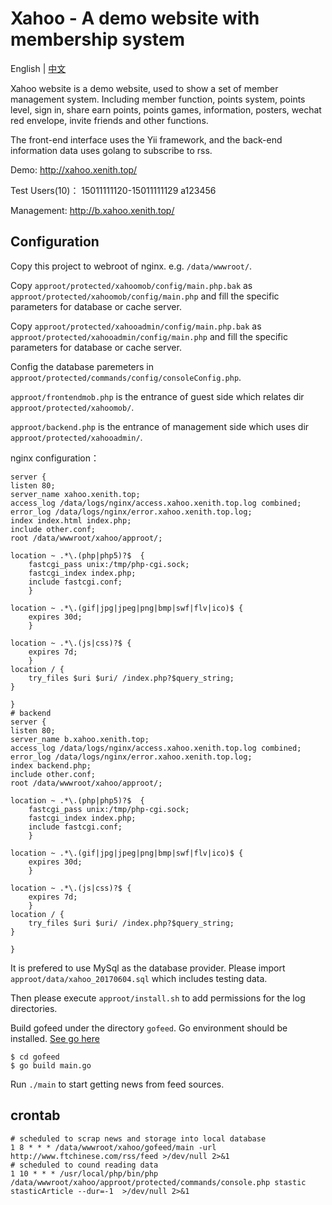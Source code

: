 # Xahoo - A demo website with membership system

English | [中文](README.zhCN.md)

Xahoo website is a demo website, used to show a set of member management system. Including member function, points system, points level, sign in, share earn points, points games, information, posters, wechat red envelope, invite friends and other functions.

The front-end interface uses the Yii framework, and the back-end information data uses golang to subscribe to rss.


Demo: http://xahoo.xenith.top/

Test Users(10)： 15011111120-15011111129 a123456

Management: http://b.xahoo.xenith.top/


## Configuration
Copy this project to webroot of nginx. e.g. `/data/wwwroot/`.

Copy `approot/protected/xahoomob/config/main.php.bak` as `approot/protected/xahoomob/config/main.php` and fill the specific parameters for database or cache server.

Copy `approot/protected/xahooadmin/config/main.php.bak` as `approot/protected/xahooadmin/config/main.php` and fill the specific parameters for database or cache server.

Config the database paremeters in `approot/protected/commands/config/consoleConfig.php`.

`approot/frontendmob.php` is the entrance of guest side which relates dir `approot/protected/xahoomob/`.

`approot/backend.php` is the entrance of management side which uses dir `approot/protected/xahooadmin/`.

nginx configuration：
```
server {
listen 80;
server_name xahoo.xenith.top;
access_log /data/logs/nginx/access.xahoo.xenith.top.log combined;
error_log /data/logs/nginx/error.xahoo.xenith.top.log;
index index.html index.php;
include other.conf;
root /data/wwwroot/xahoo/approot/;

location ~ .*\.(php|php5)?$  {
    fastcgi_pass unix:/tmp/php-cgi.sock;
    fastcgi_index index.php;
    include fastcgi.conf;
    }

location ~ .*\.(gif|jpg|jpeg|png|bmp|swf|flv|ico)$ {
    expires 30d;
    }

location ~ .*\.(js|css)?$ {
    expires 7d;
    }
location / {
    try_files $uri $uri/ /index.php?$query_string;
}

}
# backend
server {
listen 80;
server_name b.xahoo.xenith.top;
access_log /data/logs/nginx/access.xahoo.xenith.top.log combined;
error_log /data/logs/nginx/error.xahoo.xenith.top.log;
index backend.php;
include other.conf;
root /data/wwwroot/xahoo/approot/;

location ~ .*\.(php|php5)?$  {
    fastcgi_pass unix:/tmp/php-cgi.sock;
    fastcgi_index index.php;
    include fastcgi.conf;
    }

location ~ .*\.(gif|jpg|jpeg|png|bmp|swf|flv|ico)$ {
    expires 30d;
    }

location ~ .*\.(js|css)?$ {
    expires 7d;
    }
location / {
    try_files $uri $uri/ /index.php?$query_string;
}

}
```
It is prefered to use MySql as the database provider. Please import `approot/data/xahoo_20170604.sql` which includes testing data.

Then please execute `approot/install.sh` to add permissions for the log directories.

Build gofeed under the directory `gofeed`. Go environment should be installed. [See go here](https://studygolang.com/articles/1605)

```
$ cd gofeed
$ go build main.go

```
Run `./main` to start getting news from feed sources.


## crontab 
```
# scheduled to scrap news and storage into local database
1 8 * * * /data/wwwroot/xahoo/gofeed/main -url http://www.ftchinese.com/rss/feed >/dev/null 2>&1
# scheduled to cound reading data
1 10 * * * /usr/local/php/bin/php /data/wwwroot/xahoo/approot/protected/commands/console.php stastic stasticArticle --dur=-1  >/dev/null 2>&1
```

